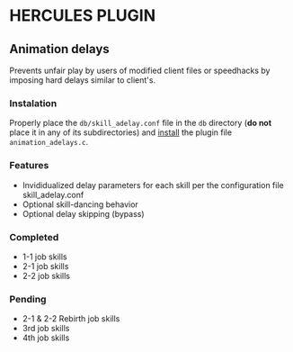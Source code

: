 # HERCULES PLUGIN

## Animation delays
Prevents unfair play by users of modified client files or speedhacks by imposing hard delays similar to client's.

### Instalation
Properly place the `db/skill_adelay.conf` file in the `db` directory (**do not** place it in any of its subdirectories) and [install](https://wiki.herc.ws/wiki/Hercules_Plugin_Manager#Building_a_plugin) the plugin file `animation_adelays.c`.

### Features
- Invididualized delay parameters for each skill per the configuration file skill_adelay.conf
- Optional skill-dancing behavior
- Optional delay skipping (bypass)

### Completed
- 1-1 job skills
- 2-1 job skills
- 2-2 job skills

### Pending
- 2-1 & 2-2 Rebirth job skills
- 3rd job skills
- 4th job skills